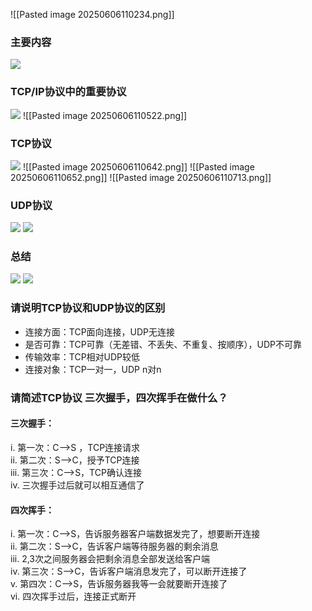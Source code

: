 ![[Pasted image 20250606110234.png]]
### 主要内容
![](https://linwentao785293209.github.io/images/%E7%BD%91%E7%BB%9C/%E7%BD%91%E7%BB%9C%E5%BC%80%E5%8F%91%E5%9F%BA%E7%A1%80/Unity/01.%E7%BD%91%E7%BB%9C%E5%9F%BA%E7%A1%80%E5%9F%BA%E7%A1%80%E7%9F%A5%E8%AF%86/9.%E7%BD%91%E7%BB%9C%E5%8D%8F%E8%AE%AE-TCP%E5%92%8CUDP/2.png)

### TCP/IP协议中的重要协议
![](https://linwentao785293209.github.io/images/%E7%BD%91%E7%BB%9C/%E7%BD%91%E7%BB%9C%E5%BC%80%E5%8F%91%E5%9F%BA%E7%A1%80/Unity/01.%E7%BD%91%E7%BB%9C%E5%9F%BA%E7%A1%80%E5%9F%BA%E7%A1%80%E7%9F%A5%E8%AF%86/9.%E7%BD%91%E7%BB%9C%E5%8D%8F%E8%AE%AE-TCP%E5%92%8CUDP/3.png)
![[Pasted image 20250606110522.png]]

### TCP协议
![](https://linwentao785293209.github.io/images/%E7%BD%91%E7%BB%9C/%E7%BD%91%E7%BB%9C%E5%BC%80%E5%8F%91%E5%9F%BA%E7%A1%80/Unity/01.%E7%BD%91%E7%BB%9C%E5%9F%BA%E7%A1%80%E5%9F%BA%E7%A1%80%E7%9F%A5%E8%AF%86/9.%E7%BD%91%E7%BB%9C%E5%8D%8F%E8%AE%AE-TCP%E5%92%8CUDP/5.png)
![[Pasted image 20250606110642.png]]
![[Pasted image 20250606110652.png]]
![[Pasted image 20250606110713.png]]

### UDP协议
![](https://linwentao785293209.github.io/images/%E7%BD%91%E7%BB%9C/%E7%BD%91%E7%BB%9C%E5%BC%80%E5%8F%91%E5%9F%BA%E7%A1%80/Unity/01.%E7%BD%91%E7%BB%9C%E5%9F%BA%E7%A1%80%E5%9F%BA%E7%A1%80%E7%9F%A5%E8%AF%86/9.%E7%BD%91%E7%BB%9C%E5%8D%8F%E8%AE%AE-TCP%E5%92%8CUDP/9.png)
![](https://linwentao785293209.github.io/images/%E7%BD%91%E7%BB%9C/%E7%BD%91%E7%BB%9C%E5%BC%80%E5%8F%91%E5%9F%BA%E7%A1%80/Unity/01.%E7%BD%91%E7%BB%9C%E5%9F%BA%E7%A1%80%E5%9F%BA%E7%A1%80%E7%9F%A5%E8%AF%86/9.%E7%BD%91%E7%BB%9C%E5%8D%8F%E8%AE%AE-TCP%E5%92%8CUDP/10.png)

### 总结
![](https://linwentao785293209.github.io/images/%E7%BD%91%E7%BB%9C/%E7%BD%91%E7%BB%9C%E5%BC%80%E5%8F%91%E5%9F%BA%E7%A1%80/Unity/01.%E7%BD%91%E7%BB%9C%E5%9F%BA%E7%A1%80%E5%9F%BA%E7%A1%80%E7%9F%A5%E8%AF%86/9.%E7%BD%91%E7%BB%9C%E5%8D%8F%E8%AE%AE-TCP%E5%92%8CUDP/11.png)
![](https://linwentao785293209.github.io/images/%E7%BD%91%E7%BB%9C/%E7%BD%91%E7%BB%9C%E5%BC%80%E5%8F%91%E5%9F%BA%E7%A1%80/Unity/01.%E7%BD%91%E7%BB%9C%E5%9F%BA%E7%A1%80%E5%9F%BA%E7%A1%80%E7%9F%A5%E8%AF%86/9.%E7%BD%91%E7%BB%9C%E5%8D%8F%E8%AE%AE-TCP%E5%92%8CUDP/12.png)

### 请说明TCP协议和UDP协议的区别
- 连接方面：TCP面向连接，UDP无连接
- 是否可靠：TCP可靠（无差错、不丢失、不重复、按顺序），UDP不可靠
- 传输效率：TCP相对UDP较低
- 连接对象：TCP一对一，UDP n对n

### 请简述TCP协议 三次握手，四次挥手在做什么？
#### 三次握手：
i. 第一次：C—>S ，TCP连接请求  
ii. 第二次：S—>C，授予TCP连接  
iii. 第三次：C—>S，TCP确认连接  
iv. 三次握手过后就可以相互通信了

#### 四次挥手：
i. 第一次：C—>S，告诉服务器客户端数据发完了，想要断开连接  
ii. 第二次：S—>C，告诉客户端等待服务器的剩余消息  
iii. 2,3次之间服务器会把剩余消息全部发送给客户端  
iv. 第三次：S—>C，告诉客户端消息发完了，可以断开连接了  
v. 第四次：C—>S，告诉服务器我等一会就要断开连接了  
vi. 四次挥手过后，连接正式断开